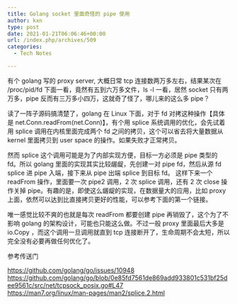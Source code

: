 ```yaml
---
title: Golang socket 里面奇怪的 pipe 使用
author: kxn
type: post
date: 2021-01-21T06:06:46+00:00
url: /index.php/archives/509
categories:
  - Tech Notes

---
```

有个 golang 写的 proxy server, 大概日常 tcp 连接数两万多左右，结果某次在 /proc/pid/fd 下面一看，竟然有五到六万多文件，ls -l 一看，居然 socket 只有两万多，pipe 反而有三万多小四万，这就奇了怪了，哪儿来的这么多 pipe？

读了一阵子源码搞清楚了，golang 在 Linux 下面，对于 fd 对拷这种操作【具体是 net.Conn.readFrom(net.Conn)】，有个用 splice 系统调用的优化，会先试着用 splice 调用在内核里面完成两个 fd 之间的拷贝，这个可以省去将大量数据从 kernel 里面拷贝到 user space 的操作。如果失败才正常拷贝。

然而 splice 这个调用可能是为了内部实现方便，目标一方必须是 pipe 类型的 fd。所以 golang 里面的实现其实比较龌龊，先创建一对 pipe fd，然后从源 fd splice 进 pipe 入端，接下来从 pipe 出端 splice 到目标 fd。 这样下来一个 readFrom 操作，里面要一次 pipe2 调用，2 次 splice 调用，还有 2 次 close 操作关掉 pipe。有趣的是，即使这么龌龊的实现，在数据量大的应用，比如 proxy 上面，依然可以达到比直接拷贝更好的性能，可以参考下面的第一个链接。

唯一感觉比较不爽的也就是每次 readFrom 都要创建 pipe 再销毁了，这个为了不影响 golang 的架构设计，可能也只能这么做。不过一般 proxy 里面最后大多是 io.Copy ，而这个调用一旦调用就直到 tcp 连接断开了，生命周期不会太短，所以完全没有必要再做任何优化了。

参考传送门

<https://github.com/golang/go/issues/10948>  
<https://github.com/golang/go/blob/0e85fd7561de869add933801c531bf25dee9561c/src/net/tcpsock_posix.go#L47>  
<https://man7.org/linux/man-pages/man2/splice.2.html>